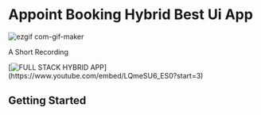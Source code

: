 # Appoint Booking Hybrid Best Ui App 


![ezgif com-gif-maker](https://user-images.githubusercontent.com/52210054/106186581-7b9b5e80-61ca-11eb-8205-004113a0d2a3.gif)

A Short Recording 

[![ FULL STACK HYBRID APP ]("https://i9.ytimg.com/vi_webp/LQmeSU6_ES0/mqdefault.webp?time=1611247800000&sqp=CLjhpoAG&rs=AOn4CLBfjbCKmtPKUKy3G1j3DpFpdqA-VA")](https://www.youtube.com/embed/LQmeSU6_ES0?start=3)

## Getting Started
